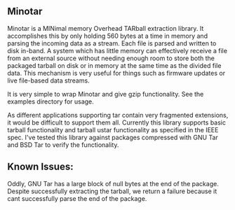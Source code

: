 ## Minotar
Minotar is a MINimal memory Overhead TARball extraction library.  It accomplishes this by only holding 560 bytes at a time in memory and parsing the incoming data as a stream.  Each file is parsed and written to disk in-band.  A system which has little memory can effectively receive a file from an external source without needing enough room to store both the packaged tarball on disk or in memory at the same time as the  divided file data.  This mechanism is very useful for things such as firmware updates or live file-based data streams.

It is very simple to wrap Minotar and give gzip functionality.  See the examples directory for usage.

As different applications supporting tar contain very fragmented extensions, it would be difficult to support them all.  Currently this library supports basic tarball functionality and tarball ustar functionality as specified in the IEEE spec.  I've tested this library against packages compressed with GNU Tar and BSD Tar to verify the functionality.

## Known Issues:
Oddly, GNU Tar has a large block of null bytes at the end of the package.  Despite successfully extracting the tarball, we return a failure because it cant successfully parse the end of the package.
